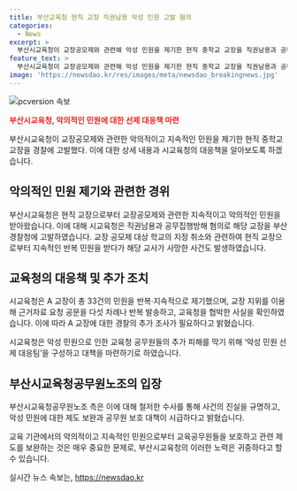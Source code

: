 ```yaml
---
title: 부산교육청 현직 교장 직권남용 악성 민원 고발 혐의
categories:
  - News
excerpt: >
  부산시교육청이 교장공모제와 관련해 악성 민원을 제기한 현직 중학교 교장을 직권남용과 공무집행방해 혐의로 경찰에 고발했다. 이에 앞서 B 장학사의 사망에 A 교장의 반복적인 민원 제기가 인과 관계가 있다고 판단되어 고발을 결정했다. A 교장은 총 33건의 민원을 반복적으로 제기하고, 교장공모제 미지정에 대한 협박과 폭언을 행사하며 악의적 민원을 제기했다. 시교육청은 이를 방지하기 위해 악성 민원 선제 대응팀을 구성해 대책을 마련하기로 했다.
feature_text: >
  부산시교육청이 교장공모제와 관련해 악성 민원을 제기한 현직 중학교 교장을 직권남용과 공무집행방해 혐의로 경찰에 고발했다. 이에 앞서 B 장학사의 사망에 A 교장의 반복적인 민원 제기가 인과 관계가 있다고 판단되어 고발을 결정했다. A 교장은 총 33건의 민원을 반복적으로 제기하고, 교장공모제 미지정에 대한 협박과 폭언을 행사하며 악의적 민원을 제기했다. 시교육청은 이를 방지하기 위해 악성 민원 선제 대응팀을 구성해 대책을 마련하기로 했다.
image: 'https://newsdao.kr/res/images/meta/newsdao_breakingnews.jpg'
---
```


<p><img src="https://newsdao.kr/res/images/meta/newsdao_breakingnews.jpg" alt="pcversion 속보" /></p>

<p><b><span style="color: #ee2323;">부산시교육청, 악의적인 민원에 대한 선제 대응책 마련</span></b></p>

<p>부산시교육청이 교장공모제와 관련한 악의적이고 지속적인 민원을 제기한 현직 중학교 교장을 경찰에 고발했다. 이에 대한 상세 내용과 시교육청의 대응책을 알아보도록 하겠습니다.</p>

<h2 data-ke-size="size26">악의적인 민원 제기와 관련한 경위</h2>

<p>부산시교육청은 현직 교장으로부터 교장공모제와 관련한 지속적이고 악의적인 민원을 받아왔습니다. 이에 대해 시교육청은 직권남용과 공무집행방해 혐의로 해당 교장을 부산경찰청에 고발하였습니다. 교장 공모제 대상 학교의 지정 취소와 관련하여 현직 교장으로부터 지속적인 반복 민원을 받다가 해당 교사가 사망한 사건도 발생하였습니다.</p>

<h2 data-ke-size="size26">교육청의 대응책 및 추가 조치</h2>

<p>시교육청은 A 교장이 총 33건의 민원을 반복·지속적으로 제기했으며, 교장 지위를 이용해 근거자료 요청 공문을 다섯 차례나 반복 발송하고, 교육청을 협박한 사실을 확인하였습니다. 이에 따라 A 교장에 대한 경찰의 추가 조사가 필요하다고 밝혔습니다. </p>

<p>시교육청은 악성 민원으로 인한 교육청 공무원들의 추가 피해를 막기 위해 ‘악성 민원 선제 대응팀’을 구성하고 대책을 마련하기로 하였습니다.</p>

<h2 data-ke-size="size26">부산시교육청공무원노조의 입장</h2>

<p>부산시교육청공무원노조 측은 이에 대해 철저한 수사를 통해 사건의 진실을 규명하고, 악성 민원에 대한 제도 보완과 공무원 보호 대책이 시급하다고 밝혔습니다.</p>

<p>교육 기관에서의 악의적이고 지속적인 민원으로부터 교육공무원들을 보호하고 관련 제도를 보완하는 것은 매우 중요한 문제로, 부산시교육청의 이러한 노력은 귀중하다고 할 수 있습니다.</p>
실시간 뉴스 속보는, <a href="https://newsdao.kr" rel="dofollow">https://newsdao.kr</a>


